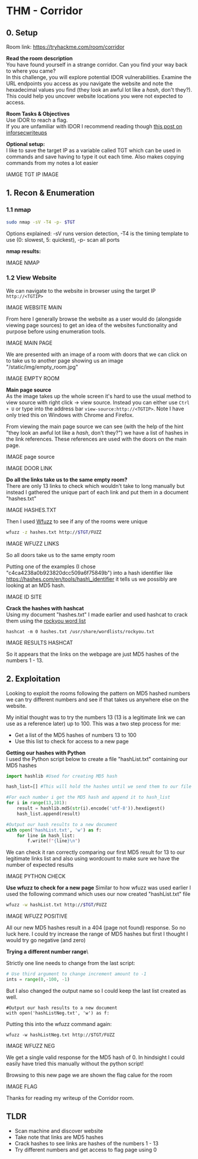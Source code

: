 # THM - Corridor

## 0. Setup

Room link: https://tryhackme.com/room/corridor

**Read the room description**\
You have found yourself in a strange corridor. Can you find your way back to where you came?\
In this challenge, you will explore potential IDOR vulnerabilities. Examine the URL endpoints you access as you navigate the website and note the hexadecimal values you find (they look an awful lot like a _hash_, don't they?). This could help you uncover website locations you were not expected to access.

**Room Tasks & Objectives**\
Use IDOR to reach a flag.\
If you are unfamiliar with IDOR I recommend reading though [this post on inforsecwriteups](https://infosecwriteups.com/what-is-idor-vulnerability-and-how-does-it-affect-you-85431d10f8fb)

**Optional setup:**\
I like to save the target IP as a variable called TGT which can be used in commands and save having to type it out each time. Also makes copying commands from my notes a lot easier

IAMGE TGT IP IMAGE

## 1. Recon & Enumeration

### 1.1 nmap

```bash
sudo nmap -sV -T4 -p- $TGT
```

Options explained: -sV runs version detection, -T4 is the timing template to use (0: slowest, 5: quickest), -p- scan all ports

**nmap results:**

IMAGE NMAP

### 1.2 View Website

We can navigate to the website in browser using the target IP `http://<TGTIP>`

IMAGE WEBSITE MAIN

From here I generally browse the website as a user would do (alongside viewing page sources) to get an idea of the websites functionality and purpose before using enumeration tools.

IMAGE MAIN PAGE

We are presented with an image of a room with doors that we can click on to take us to another page showing us an image "/static/img/empty\_room.jpg"

IMAGE EMPTY ROOM

**Main page source**\
As the image takes up the whole screen it's hard to use the usual method to view source with right click -> view source. Instead you can either use `Ctrl + U` or type into the address bar `view-source:http://<TGTIP>`. Note I have only tried this on Windows with Chrome and Firefox.

From viewing the main page source we can see (with the help of the hint "they look an awful lot like a _hash_, don't they?") we have a list of hashes in the link references. These references are used with the doors on the main page.

IMAGE page source

IMAGE DOOR LINK

**Do all the links take us to the same empty room?**\
There are only 13 links to check which wouldn't take to long manually but instead I gathered the unique part of each link and put them in a document "hashes.txt"

IMAGE HASHES.TXT

Then I used [Wfuzz](https://wfuzz.readthedocs.io/en/latest/) to see if any of the rooms were unique

```bash
wfuzz -z hashes.txt http://$TGT/FUZZ
```

IMAGE WFUZZ LINKS

So all doors take us to the same empty room

Putting one of the examples (I chose "c4ca4238a0b923820dcc509a6f75849b") into a hash identifier like https://hashes.com/en/tools/hash\_identifier it tells us we possibly are looking at an MD5 hash.

IMAGE ID SITE

**Crack the hashes with hashcat**\
Using my document "hashes.txt" I made earlier and used hashcat to crack them using the [rockyou word list](https://www.kali.org/tools/wordlists/)

```
hashcat -m 0 hashes.txt /usr/share/wordlists/rockyou.txt 
```

IMAGE RESULTS HASHCAT

So it appears that the links on the webpage are just MD5 hashes of the numbers 1 - 13.

## 2. Exploitation

Looking to exploit the rooms following the pattern on MD5 hashed numbers we can try different numbers and see if that takes us anywhere else on the website.

My initial thought was to try the numbers 13 (13 is a legitimate link we can use as a reference later) up to 100. This was a two step process for me:

* Get a list of the MD5 hashes of numbers 13 to 100
* Use this list to check for access to a new page

**Getting our hashes with Python**\
I used the Python script below to create a file "hashList.txt" containing our MD5 hashes

```python
import hashlib #Used for creating MD5 hash

hash_list=[] #This will hold the hashes until we send them to our file

#For each number i get the MD5 hash and append it to hash_list
for i in range(13,101):
	result = hashlib.md5(str(i).encode('utf-8')).hexdigest()
	hash_list.append(result)

#Output our hash results to a new document
with open('hashList.txt', 'w') as f:
    for line in hash_list:
        f.write(f"{line}\n")
```

We can check it ran correctly comparing our first MD5 result for 13 to our legitimate links list and also using wordcount to make sure we have the number of expected results

IMAGE PYTHON CHECK

**Use wfuzz to check for a new page** Similar to how wfuzz was used earlier I used the following command which uses our now created "hashList.txt" file

```bash
wfuzz -w hashList.txt http://$TGT/FUZZ
```

IMAGE WFUZZ POSITIVE

All our new MD5 hashes result in a 404 (page not found) response. So no luck here. I could try increase the range of MD5 hashes but first I thought I would try go negative (and zero)

**Trying a different number range**\\

Strictly one line needs to change from the last script:

```python
# Use third argument to change increment amount to -1
ints = range(0,-100, -1)
```

But I also changed the output name so I could keep the last list created as well.

```
#Output our hash results to a new document
with open('hashListNeg.txt', 'w') as f:
```

Putting this into the wfuzz command again:

```
wfuzz -w hashListNeg.txt http://$TGT/FUZZ 
```

IMAGE WFUZZ NEG

We get a single valid response for the MD5 hash of 0. In hindsight I could easily have tried this manually without the python script!

Browsing to this new page we are shown the flag calue for the room

IMAGE FLAG

Thanks for reading my writeup of the Corridor room.

## TLDR

* Scan machine and discover website
* Take note that links are MD5 hashes
* Crack hashes to see links are hashes of the numbers 1 - 13
* Try different numbers and get access to flag page using 0
